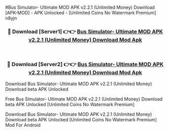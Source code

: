 #Bus Simulator- Ultimate MOD APK v2.2.1 (Unlimited Money) Download [APK-MOD] - APK Unlocked - [Unlimited Coins No Watermark Premium] n8yjn



<div align="center">

<h3>🔴 Download [Server1] 👉👉 <a href="https://momento.my/?title=Bus_Simulator-_Ultimate_MOD_APK_v2.2.1_(Unlimited_Money)_Download">Bus Simulator- Ultimate MOD APK v2.2.1 (Unlimited Money) Download Mod Apk</a></h3><br>

<h3>🔴 Download [Server2] 👉👉 <a href="https://momento.my/?title=Bus_Simulator-_Ultimate_MOD_APK_v2.2.1_(Unlimited_Money)_Download">Bus Simulator- Ultimate MOD APK v2.2.1 (Unlimited Money) Download Mod Apk</a></h3>
</div>



Download Bus Simulator- Ultimate MOD APK v2.2.1 (Unlimited Money) Download beta APK Unlocked

Free Bus Simulator- Ultimate MOD APK v2.2.1 (Unlimited Money) Download beta APK Unlocked [Unlimited Coins No Watermark Premium]

Download Bus Simulator- Ultimate MOD APK v2.2.1 (Unlimited Money) Download beta APK Unlocked [Unlimited Coins No Watermark Premium] Mod For Android
